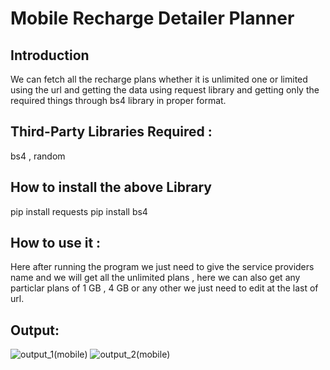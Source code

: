 # Mobile Recharge Detailer Planner
## Introduction
We can fetch all the recharge plans whether it is unlimited one or limited using the url and getting the data using request library and getting only the required things through bs4 library in proper format.

## Third-Party Libraries Required :
bs4 , random 

## How to install the above Library
pip install requests
pip install bs4

## How to use it :
Here after running the program we just need to give the service providers name and we will get all the unlimited plans , here we can also get any particlar plans of 1 GB , 4 GB
or any other we just need to edit at the last of url.
## Output:
![output_1(mobile)](https://user-images.githubusercontent.com/71593494/122663832-06511a00-d1bb-11eb-8471-9dd37ced9cc4.png)
![output_2(mobile)](https://user-images.githubusercontent.com/71593494/122663834-081add80-d1bb-11eb-9e31-594ffaebb1af.png)
